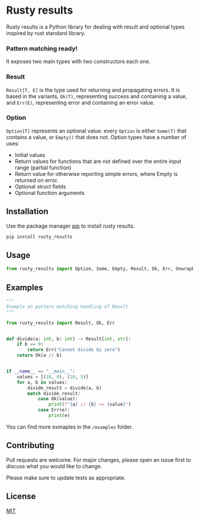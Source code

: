 # Rusty results

Rusty results is a Python library for dealing with result and optional types inspired by rust standard library.

### Pattern matching ready!

It exposes two main types with two constructors each one. 


### Result
`Result[T, E]` is the type used for returning and propagating errors. It is based in the variants, `Ok(T)`, representing 
success and containing a value, and `Err(E)`, representing error and containing an error value.


### Option

`Option[T]` represents an optional value: every `Option` is either `Some(T)` that contains a value, or `Empty()` that does not.
Option types have a number of uses:
* Initial values
* Return values for functions that are not defined over the entire input range (partial function)
* Return value for otherwise reporting simple errors, where Empty is returned on error.
* Optional struct fields
* Optional function arguments


## Installation

Use the package manager [pip](https://pip.pypa.io/en/stable/) to install rusty results.

```bash
pip install rusty_results
```

## Usage

```python
from rusty_results import Option, Some, Empty, Result, Ok, Err, UnwrapException
```

## Examples

```python
"""
Example on pattern matching handling of Result
"""

from rusty_results import Result, Ok, Err


def divide(a: int, b: int) -> Result[int, str]:
    if b == 0:
        return Err("Cannot divide by zero")
    return Ok(a // b)


if __name__ == "__main__":
    values = [(10, 0), (10, 5)]
    for a, b in values:
        divide_result = divide(a, b)
        match divide_result:
            case Ok(value):
                print(f"{a} // {b} == {value}")
            case Err(e):
                print(e)
```

You can find more exmaples in the `/examples` folder.

## Contributing
Pull requests are welcome. For major changes, please open an issue first to discuss what you would like to change.

Please make sure to update tests as appropriate.

## License
[MIT](https://choosealicense.com/licenses/mit/)